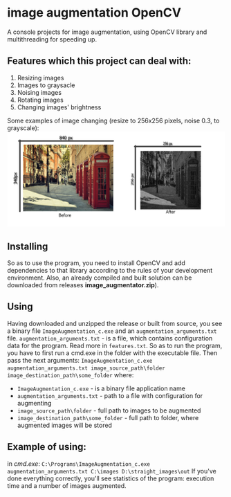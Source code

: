 # image augmentation OpenCV

A console projects for image augmentation, using OpenCV library and multithreading for speeding up.

## Features which this project can deal with:
1. Resizing images
2. Images to graysacle
3. Noising images
4. Rotating images
5. Changing images' brightness

Some examples of image changing (resize to 256x256 pixels, noise 0.3, to grayscale):
![compare image](https://github.com/Yzoop/image-augmentation-OpenCV/blob/main/proj_description/compare_before_after.png)

## Installing
So as to use the program, you need to install OpenCV and add dependencies to that library according to the rules of your development environment. Also, an already compiled and built solution can be downloaded from releases **image_augmentator.zip**).

## Using
Having downloaded and unzipped the release or built from source, you see a binary file `ImageAugmentation_с.exe` and an `augmentation_arguments.txt` file. `augmentation_arguments.txt` - is a file, which contains configuration data for the program. Read more in `features.txt`. So as to run the program, you have to first run a cmd.exe in the folder with the executable file. Then pass the next arguments:
`ImageAugmentation_с.exe augmentation_arguments.txt image_source_path\folder image_destination_path\some_folder` where:
* `ImageAugmentation_с.exe` - is a binary file application name
* `augmentation_arguments.txt` - path to a file with configuration for augmenting
* `image_source_path\folder` - full path to images to be augmented
* `image_destination_path\some_folder` - full path to folder, where augmented images will be stored 

## Example of using:
in *cmd.exe*:
`C:\Programs\ImageAugmentation_с.exe augmentation_arguments.txt C:\images D:\straight_images\out`
If you've done everything correctly, you'll see statistics of the program: execution time and a number of images augmented.
